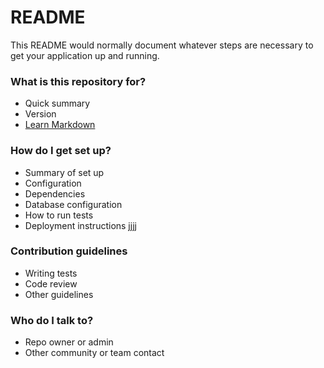 # README #

This README would normally document whatever steps are necessary to get your application up and running.

### What is this repository for? ###

* Quick summary
* Version
* [Learn Markdown](https://bitbucket.org/tutorials/markdowndemo)

### How do I get set up? ###

* Summary of set up
* Configuration
* Dependencies
* Database configuration
* How to run tests
* Deployment instructions
jjjj
### Contribution guidelines ###

* Writing tests
* Code review
* Other guidelines

### Who do I talk to? ###

* Repo owner or admin
* Other community or team contact